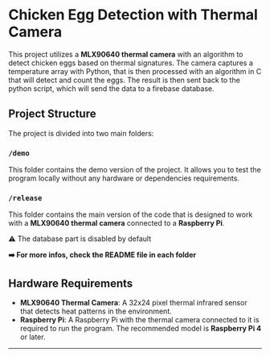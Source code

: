 
# Chicken Egg Detection with Thermal Camera

This project utilizes a **MLX90640 thermal camera** with an algorithm to detect chicken eggs based on thermal signatures. The camera captures a temperature array with Python, that is then processed with an algorithm in C that will detect and count the eggs. The result is then sent back to the python script, which will send the data to a firebase database.

## Project Structure

The project is divided into two main folders:

### `/demo`
This folder contains the demo version of the project. It allows you to test the program locally without any hardware or dependencies requirements.


### `/release`
This folder contains the main version of the code that is designed to work with a **MLX90640 thermal camera** connected to a **Raspberry Pi**. 

⚠️ The database part is disabled by default

**➡️ For more infos, check the README file in each folder**

## Hardware Requirements

- **MLX90640 Thermal Camera**: A 32x24 pixel thermal infrared sensor that detects heat patterns in the environment.
- **Raspberry Pi**: A Raspberry Pi with the thermal camera connected to it is required to run the program. The recommended model is **Raspberry Pi 4** or later.

---
